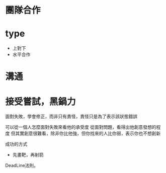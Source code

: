 團隊合作
===

# type

* 上對下
* 水平合作


# 溝通

# 接受嘗試，黑鍋力
面對失敗，學會修正，而非只有責怪，責怪只是為了表示該狀態錯誤


可以從一個人怎麼面對失敗來看他的承受度
從面對問題，看得出他創意發想的程度
但其實創意很難看，除非你比他強，但你找來的人比你弱，表示你也不想創新

成功的方式
* 先畫靶，再射箭

DeadLine法則。